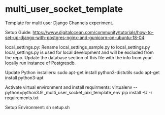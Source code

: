 # multi_user_socket_template
Template for multi user Django Channels experiment.

Setup Guide:
https://www.digitalocean.com/community/tutorials/how-to-set-up-django-with-postgres-nginx-and-gunicorn-on-ubuntu-18-04

local_settings.py:
Rename local_settings_sample.py to local_settings.py
local_settings.py is used for local development and will be excluded from the repo.
Update the database section of this file with the info from your locally run instance of Postgresdb.

Update Python installers:
sudo apt-get install python3-distutils
sudo apt-get install python3-apt

Activate virtual environment and install requirments:
virtualenv --python=python3.9 _multi_user_socket_pixi_template_env
pip install -U -r requirements.txt

Setup Environment:
sh setup.sh







